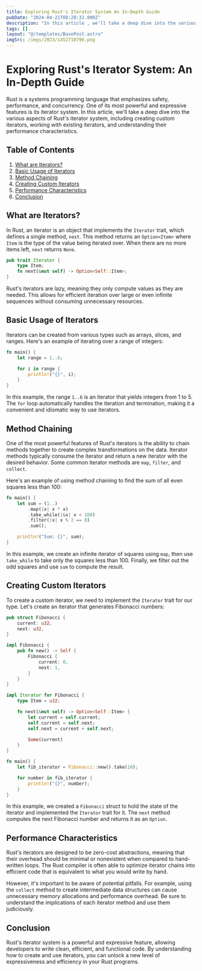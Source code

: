 ```yaml
---
title: Exploring Rust's Iterator System An In-Depth Guide
pubDate: "2024-04-21T08:28:32.000Z"
description: "In this article , we'll take a deep dive into the various aspects of Rust's iterator system, including creating custom iterators, working with existing iterators, and understanding their performance characteristics"
tags: []
layout: "@/templates/BasePost.astro"
imgSrc: /imgs/2023/1452718796.png
---
```

# Exploring Rust's Iterator System: An In-Depth Guide

Rust is a systems programming language that emphasizes safety, performance, and concurrency. One of its most powerful and expressive features is its iterator system. In this article, we'll take a deep dive into the various aspects of Rust's iterator system, including creating custom iterators, working with existing iterators, and understanding their performance characteristics.

## Table of Contents

1. [What are Iterators?](#what-are-iterators)
2. [Basic Usage of Iterators](#basic-usage-of-iterators)
3. [Method Chaining](#method-chaining)
4. [Creating Custom Iterators](#creating-custom-iterators)
5. [Performance Characteristics](#performance-characteristics)
6. [Conclusion](#conclusion)

## What are Iterators?

In Rust, an iterator is an object that implements the `Iterator` trait, which defines a single method, `next`. This method returns an `Option<Item>` where `Item` is the type of the value being iterated over. When there are no more items left, `next` returns `None`.

```rust
pub trait Iterator {
    type Item;
    fn next(&mut self) -> Option<Self::Item>;
}
```

Rust's iterators are lazy, meaning they only compute values as they are needed. This allows for efficient iteration over large or even infinite sequences without consuming unnecessary resources.

## Basic Usage of Iterators

Iterators can be created from various types such as arrays, slices, and ranges. Here's an example of iterating over a range of integers:

```rust
fn main() {
    let range = 1..6;

    for i in range {
        println!("{}", i);
    }
}
```

In this example, the range `1..6` is an iterator that yields integers from 1 to 5. The `for` loop automatically handles the iteration and termination, making it a convenient and idiomatic way to use iterators.

## Method Chaining

One of the most powerful features of Rust's iterators is the ability to chain methods together to create complex transformations on the data. Iterator methods typically consume the iterator and return a new iterator with the desired behavior. Some common iterator methods are `map`, `filter`, and `collect`.

Here's an example of using method chaining to find the sum of all even squares less than 100:

```rust
fn main() {
    let sum = (1..)
        .map(|x| x * x)
        .take_while(|&x| x < 100)
        .filter(|x| x % 2 == 0)
        .sum();

    println!("Sum: {}", sum);
}
```

In this example, we create an infinite iterator of squares using `map`, then use `take_while` to take only the squares less than 100. Finally, we filter out the odd squares and use `sum` to compute the result.

## Creating Custom Iterators

To create a custom iterator, we need to implement the `Iterator` trait for our type. Let's create an iterator that generates Fibonacci numbers:

```rust
pub struct Fibonacci {
    current: u32,
    next: u32,
}

impl Fibonacci {
    pub fn new() -> Self {
        Fibonacci {
            current: 0,
            next: 1,
        }
    }
}

impl Iterator for Fibonacci {
    type Item = u32;

    fn next(&mut self) -> Option<Self::Item> {
        let current = self.current;
        self.current = self.next;
        self.next = current + self.next;

        Some(current)
    }
}

fn main() {
    let fib_iterator = Fibonacci::new().take(10);

    for number in fib_iterator {
        println!("{}", number);
    }
}
```

In this example, we created a `Fibonacci` struct to hold the state of the iterator and implemented the `Iterator` trait for it. The `next` method computes the next Fibonacci number and returns it as an `Option`.

## Performance Characteristics

Rust's iterators are designed to be zero-cost abstractions, meaning that their overhead should be minimal or nonexistent when compared to hand-written loops. The Rust compiler is often able to optimize iterator chains into efficient code that is equivalent to what you would write by hand.

However, it's important to be aware of potential pitfalls. For example, using the `collect` method to create intermediate data structures can cause unnecessary memory allocations and performance overhead. Be sure to understand the implications of each iterator method and use them judiciously.

## Conclusion

Rust's iterator system is a powerful and expressive feature, allowing developers to write clean, efficient, and functional code. By understanding how to create and use iterators, you can unlock a new level of expressiveness and efficiency in your Rust programs.
